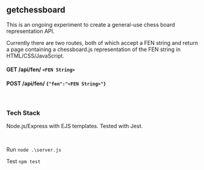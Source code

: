 ## getchessboard

This is an ongoing experiment to create a general-use chess board representation API.

Currently there are two routes, both of which accept a FEN string and return a page containing a chessboard.js representation of the FEN string in HTML/CSS/JavaScript.

#### GET /api/fen/ `<FEN String>`

#### POST /api/fen/ `{"fen":"<FEN String>"}`

&nbsp;

### Tech Stack
Node.js/Express with EJS templates.
Tested with Jest.

&nbsp;

Run ```node .\server.js```

Test ```npm test```
